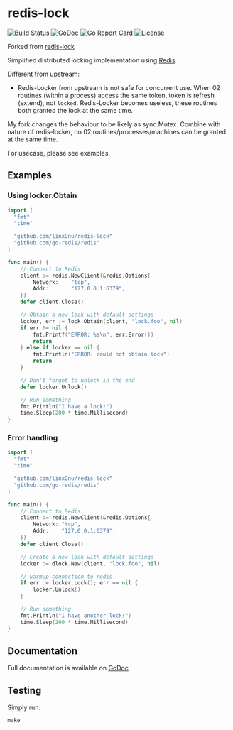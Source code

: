 # redis-lock

[![Build Status](https://travis-ci.org/linxGnu/redis-lock.png?branch=master)](https://travis-ci.org/linxGnu/redis-lock)
[![GoDoc](https://godoc.org/github.com/linxGnu/redis-lock?status.png)](http://godoc.org/github.com/linxGnu/redis-lock)
[![Go Report Card](https://goreportcard.com/badge/github.com/linxGnu/redis-lock)](https://goreportcard.com/report/github.com/linxGnu/redis-lock)
[![License](https://img.shields.io/badge/License-MIT-blue.svg)](https://opensource.org/licenses/MIT)

Forked from [redis-lock](https://github.com/bsm/redis-lock)

Simplified distributed locking implementation using [Redis](http://redis.io/topics/distlock). 

Different from upstream:
- Redis-Locker from upstream is not safe for concurrent use. When 02 routines (within a process) access the same token, token is refresh (extend), not `locked`. Redis-Locker becomes useless, these routines both granted the lock at the same time.

My fork changes the behaviour to be likely as sync.Mutex. Combine with nature of redis-locker, no 02 routines/processes/machines can be granted at the same time. 

For usecase, please see examples.

## Examples

### Using locker.Obtain

```go
import (
  "fmt"
  "time"

  "github.com/linxGnu/redis-lock"
  "github.com/go-redis/redis"
)

func main() {
	// Connect to Redis
	client := redis.NewClient(&redis.Options{
		Network:	"tcp",
		Addr:		"127.0.0.1:6379",
	})
	defer client.Close()

	// Obtain a new lock with default settings
	locker, err := lock.Obtain(client, "lock.foo", nil)
	if err != nil {
		fmt.Printf("ERROR: %s\n", err.Error())
		return
	} else if locker == nil {
		fmt.Println("ERROR: could not obtain lock")
		return
	}

	// Don't forget to unlock in the end
	defer locker.Unlock()

	// Run something
	fmt.Println("I have a lock!")
	time.Sleep(200 * time.Millisecond)
}
```

### Error handling

```go
import (
  "fmt"
  "time"

  "github.com/linxGnu/redis-lock"
  "github.com/go-redis/redis"
)

func main() {
	// Connect to Redis
	client := redis.NewClient(&redis.Options{
		Network: "tcp",
		Addr:    "127.0.0.1:6379",
	})
	defer client.Close()

	// Create a new lock with default settings
	locker := dlock.New(client, "lock.foo", nil)

	// warmup connection to redis
	if err := locker.Lock(); err == nil {
		locker.Unlock()
	}

	// Run something
	fmt.Println("I have another lock!")
	time.Sleep(200 * time.Millisecond)
}
```

## Documentation

Full documentation is available on [GoDoc](http://godoc.org/github.com/linxGnu/redis-lock)

## Testing

Simply run:

    make


